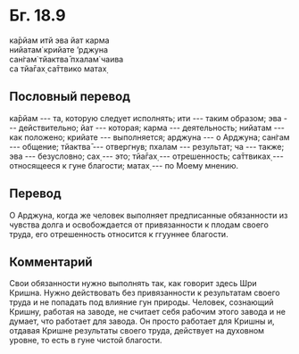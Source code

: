 # Бг. 18.9
ка̄рйам итй эва йат карма<br/>
нийатам̇ крийате ’рджуна<br/>
сан̇гам̇ тйактва̄ пхалам̇ чаива<br/>
са тйа̄гах̣ са̄ттвико матах̣
## Пословный перевод

ка̄рйам --- та, которую следует исполнять; ити --- таким образом; эва ---
действительно; йат --- которая; карма --- деятельность; нийатам --- как
положено; крийате --- выполняется; арджуна --- о Арджуна; сан̇гам ---
общение; тйактва̄ --- отвергнув; пхалам --- результат; ча --- также; эва
--- безусловно; сах̣ --- это; тйа̄гах̣ --- отрешенность; са̄ттвиках̣ ---
относящееся к гуне благости; матах̣ --- по Моему мнению.

## Перевод

О Арджуна, когда же человек выполняет предписанные обязанности из
чувства долга и освобождается от привязанности к плодам своего труда,
его отрешенность относится к ггууннее благости.

## Комментарий

Свои обязанности нужно выполнять так, как говорит здесь Шри Кришна.
Нужно действовать без привязанности к результатам своего труда и не
попадать под влияние гун природы. Человек, сознающий Кришну, работая на
заводе, не считает себя рабочим этого завода и не думает, что работает
для завода. Он просто работает для Кришны и, отдавая Кришне результаты
своего труда, действует на духовном уровне, то есть в гуне чистой
благости.
